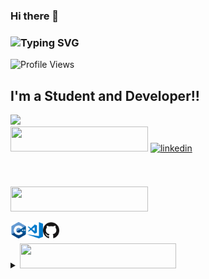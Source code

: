### Hi there 👋

 ### ![Typing SVG](https://readme-typing-svg.herokuapp.com?font=Montserrat&color=edf4f7&vCenter=true&lines=Hey+👋,+I'm+Rohan+Sachdeva)

<!--
<img align="right" alt="GIF" width="300px" height="250px" src="https://github.com/eg7409/eg7409/blob/main/image.gif" />
-->
![Profile Views](https://komarev.com/ghpvc/?username=rsachdeva1020&color=brightgreen)

## I'm a Student and Developer!!

<!-- <div>
  <br>
  <p>
    <img height=40px width=120px src="https://img.shields.io/badge/About%20Me-black?&style=for-the-badge">
  </p>  
</div>   -->

<img src="https://img.shields.io/badge/Computer%20Science%20Sophomore%20-SRMIST, Chennai-brightgreen?style=for-the-badge&logo=one" />

<!-- ### Connect with me: -->
<br>
 <img height=40px width=220px src="https://img.shields.io/badge/Reach%20me%20out%20on-black?&style=for-the-badge">


<a href="https://www.linkedin.com/in/rohansachdeva1020/" target="_blank">
<img align = "right "src=https://img.shields.io/badge/linkedin-%231E77B5.svg?&style=for-the-badge&logo=linkedin&logoColor=white alt=linkedin style="margin-bottom: 5px;" />
</a>


<br />

<!-- ### Languages, Tools & Framework: -->
<br><br>
 <img height=40px width=220px src="https://img.shields.io/badge/I%20can%20help%20you%20in-black?&style=for-the-badge">


<img align="left" alt="C++" width="26px" src="https://raw.githubusercontent.com/github/explore/80688e429a7d4ef2fca1e82350fe8e3517d3494d/topics/cpp/cpp.png" />
<img align="left" alt="Visual Studio Code" width="26px" src="https://raw.githubusercontent.com/github/explore/80688e429a7d4ef2fca1e82350fe8e3517d3494d/topics/visual-studio-code/visual-studio-code.png" />

<!--
<img align="left" alt="Firebase" width="26px" src="https://raw.githubusercontent.com/github/explore/80688e429a7d4ef2fca1e82350fe8e3517d3494d/topics/firebase/firebase.png"/>
-->

<img align="left" alt="GitHub" width="26px" src="https://raw.githubusercontent.com/github/explore/78df643247d429f6cc873026c0622819ad797942/topics/github/github.png" />



<br />
<br />



 <details>
  <summary><img width="250px" height="40px" src="https://img.shields.io/badge/My%20github%20stats-black?&style=for-the-badge&logo=github " /></summary>
  <br>
  <p> 
  <img align="left" src="https://github-readme-stats.vercel.app/api?username=rsachdeva1020&theme=radical&layout=compact&show_icons=true" alt="rsachdeva1020" /><br/>
  <img align="right" src="https://github-readme-stats.vercel.app/api/top-langs/?username=rsachdeva1020&theme=radical&layout=compact&hide=html" alt="rsachdeva1020" /> 
  <img align="center" height="160" width="400" src="https://github-readme-streak-stats.herokuapp.com/?user=rsachdeva1020&show_icons=true&theme=tokyonight"/>
  <img height="320" width="800" src="https://activity-graph.herokuapp.com/graph?username=rsachdeva1020&theme=react-dark"/>
    
  </p>

</details>


[linkedin]: https://www.linkedin.com/in/rohansachdeva1020/
